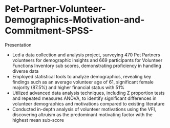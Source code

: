 # Pet-Partner-Volunteer-Demographics-Motivation-and-Commitment-SPSS-
Presentation

- Led a data collection and analysis project, surveying 470 Pet Partners volunteers for demographic insights and 669 participants for Volunteer Functions Inventory sub scores, demonstrating proficiency in handling diverse data
- Employed statistical tools to analyze demographics, revealing key findings such as an average volunteer age of 61, significant female majority (87.5%) and higher financial status with 51% 
- Utilized advanced data analysis techniques, including Z proportion tests and repeated measures ANOVA, to identify significant differences in volunteer demographics and motivations compared to existing literature
- Conducted in-depth analysis of volunteer motivations using the VFI, discovering altruism as the predominant motivating factor with the highest mean sub-score

